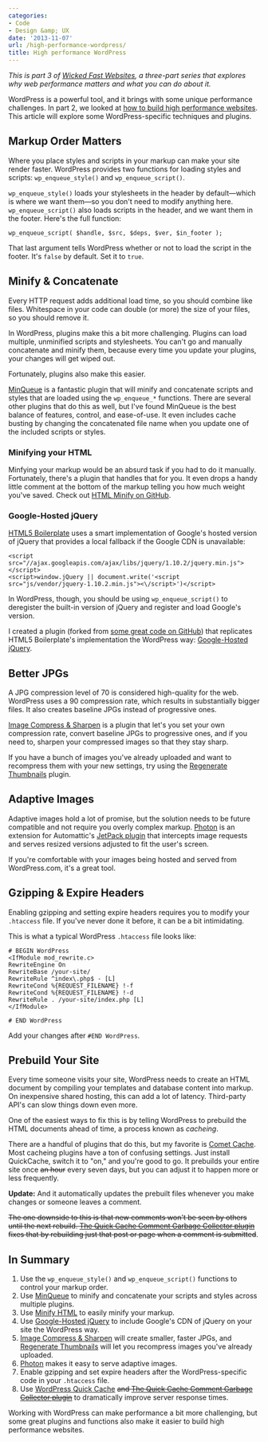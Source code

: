 ```yaml
---
categories:
- Code
- Design &amp; UX
date: '2013-11-07'
url: /high-performance-wordpress/
title: High performance WordPress
---
```


<em>This is part 3 of <a href="https://gomakethings.com/wicked-fast-websites/">Wicked Fast Websites</a>, a three-part series that explores why web performance matters and what you can do about it.</em>

WordPress is a powerful tool, and it brings with some unique performance challenges. In part 2, we looked at <a href="https://gomakethings.com/how-to-build-a-high-performance-website/">how to build high performance websites</a>. This article will explore some WordPress-specific techniques and plugins.

<!--more-->

<h2>Markup Order Matters</h2>

Where you place styles and scripts in your markup can make your site render faster. WordPress provides two functions for loading styles and scripts: <code>wp_enqueue_style()</code> and <code>wp_enqueue_script()</code>.

<code>wp_enqueue_style()</code> loads your stylesheets in the header by default&mdash;which is where we want them&mdash;so you don't need to modify anything here. <code>wp_enqueue_script()</code> also loads scripts in the header, and we want them in the footer. Here's the full function:

<pre><code class="language-php">wp_enqueue_script( $handle, $src, $deps, $ver, $in_footer );</code></pre>

That last argument tells WordPress whether or not to load the script in the footer. It's <code>false</code> by default. Set it to <code>true</code>.

<h2>Minify &amp; Concatenate</h2>

Every HTTP request adds additional load time, so you should combine like files. Whitespace in your code can double (or more) the size of your files, so you should remove it.

In WordPress, plugins make this a bit more challenging. Plugins can load multiple, unminified scripts and stylesheets. You can't go and manually concatenate and minify them, because every time you update your plugins, your changes will get wiped out.

Fortunately, plugins also make this easier.

<a href="http://wordpress.org/plugins/minqueue/">MinQueue</a> is a fantastic plugin that will minify and concatenate scripts and styles that are loaded using the <code>wp_enqueue_*</code> functions. There are several other plugins that do this as well, but I've found MinQueue is the best balance of features, control, and ease-of-use. It even includes cache busting by changing the concatenated file name when you update one of the included scripts or styles.

<h3>Minifying your HTML</h3>

Minfying your markup would be an absurd task if you had to do it manually. Fortunately, there's a plugin that handles that for you. It even drops a handy little comment at the bottom of the markup telling you how much weight you've saved. Check out <a href="http://github.com/cferdinandi/html-minify/">HTML Minify on GitHub</a>.

<h3>Google-Hosted jQuery</h3>

<a href="http://html5boilerplate.com/">HTML5 Boilerplate</a> uses a smart implementation of Google's hosted version of jQuery that provides a local fallback if the Google CDN is unavailable:

<pre><code class="language-markup">&lt;script src="//ajax.googleapis.com/ajax/libs/jquery/1.10.2/jquery.min.js"&gt;&lt;/script&gt;
&lt;script&gt;window.jQuery || document.write('&lt;script src="js/vendor/jquery-1.10.2.min.js"&gt;&lt;\/script&gt;')&lt;/script&gt;</code></pre>

In WordPress, though, you should be using <code>wp_enqueue_script()</code> to deregister the built-in version of jQuery and register and load Google's version.

I created a plugin (forked from <a href="https://gist.github.com/wpsmith/4083811">some great code on GitHub</a>) that replicates HTML5 Boilerplate's implementation the WordPress way: <a href="http://github.com/cferdinandi/google-hosted-jquery/">Google-Hosted jQuery</a>.

<h2>Better JPGs</h2>

A JPG compression level of 70 is considered high-quality for the web. WordPress uses a 90 compression rate, which results in substantially bigger files. It also creates baseline JPGs instead of progressive ones.

<a href="https://github.com/cferdinandi/image-compress-and-sharpen">Image Compress &amp; Sharpen</a> is a plugin that let's you set your own compression rate, convert baseline JPGs to progressive ones, and if you need to, sharpen your compressed images so that they stay sharp.

If you have a bunch of images you've already uploaded and want to recompress them with your new settings, try using the <a href="http://wordpress.org/plugins/regenerate-thumbnails/">Regenerate Thumbnails</a> plugin.

<h2>Adaptive Images</h2>

Adaptive images hold a lot of promise, but the solution needs to be future compatible and not require you overly complex markup. <a href="http://jetpack.me/support/photon/">Photon</a> is an extension for Automattic's <a href="http://jetpack.me">JetPack plugin</a> that intercepts image requests and serves resized versions adjusted to fit the user's screen.

If you're comfortable with your images being hosted and served from WordPress.com, it's a great tool.

<h2>Gzipping &amp; Expire Headers</h2>

Enabling gzipping and setting expire headers requires you to modify your <code>.htaccess</code> file. If you've never done it before, it can be a bit intimidating.

This is what a typical WordPress <code>.htaccess</code> file looks like:

<pre><code># BEGIN WordPress
&lt;IfModule mod_rewrite.c&gt;
RewriteEngine On
RewriteBase /your-site/
RewriteRule ^index\.php$ - [L]
RewriteCond %{REQUEST_FILENAME} !-f
RewriteCond %{REQUEST_FILENAME} !-d
RewriteRule . /your-site/index.php [L]
&lt;/IfModule&gt;

# END WordPress
</code></pre>

Add your changes after <code>#END WordPress</code>.

<h2>Prebuild Your Site</h2>

Every time someone visits your site, WordPress needs to create an HTML document by compiling your templates and database content into markup. On inexpensive shared hosting, this can add a lot of latency. Third-party API's can slow things down even more.

One of the easiest ways to fix this is by telling WordPress to prebuild the HTML documents ahead of time, a process known as <em>cacheing</em>.

There are a handful of plugins that do this, but my favorite is <a href="https://wordpress.org/plugins/comet-cache/">Comet Cache</a>. Most cacheing plugins have a ton of confusing settings. Just install QuickCache, switch it to "on," and you're good to go. It prebuilds your entire site once <del datetime="2014-09-29T03:34:15+00:00">an hour</del> every seven days, but you can adjust it to happen more or less frequently.

**Update:** And it automatically updates the prebuilt files whenever you make changes or someone leaves a comment.

<del datetime="2014-09-29T03:34:15+00:00">The one downside to this is that new comments won't be seen by others until the next rebuild. <a href="http://wordpress.org/plugins/quick-cache-comment-garbagecollector/">The Quick Cache Comment Garbage Collector plugin</a> fixes that by rebuilding just that post or page when a comment is submitted</del>.

<h2>In Summary</h2>

<ol>
<li>Use the <code>wp_enqueue_style()</code> and <code>wp_enqueue_script()</code> functions to control your markup order.</li>
<li>Use <a href="http://wordpress.org/plugins/minqueue/">MinQueue</a> to minify and concatenate your scripts and styles across multiple plugins.</li>
<li>Use <a href="http://github.com/cferdinandi/html-minify/">Minify HTML</a> to easily minify your markup.</li>
<li>Use <a href="http://github.com/cferdinandi/google-hosted-jquery/">Google-Hosted jQuery</a> to include Google's CDN of jQuery on your site the WordPress way.</li>
<li><a href="https://github.com/cferdinandi/image-compress-and-sharpen">Image Compress &amp; Sharpen</a> will create smaller, faster JPGs, and <a href="http://wordpress.org/plugins/regenerate-thumbnails/">Regenerate Thumbnails</a> will let you recompress images you've already uploaded.</li>
<li><a href="http://jetpack.me/support/photon/">Photon</a> makes it easy to serve adaptive images.</li>
<li>Enable gzipping and set expire headers after the WordPress-specific code in your <code>.htaccess</code> file.</li>
<li>Use <a href="https://wordpress.org/plugins/quick-cache/">WordPress Quick Cache</a> <del datetime="2014-09-29T03:37:18+00:00">and <a href="http://wordpress.org/plugins/quick-cache-comment-garbagecollector/">The Quick Cache Comment Garbage Collector plugin</a></del> to dramatically improve server response times.</li>
</ol>

Working with WordPress can make performance a bit more challenging, but some great plugins and functions also make it easier to build high performance websites.